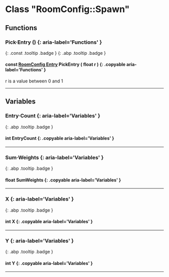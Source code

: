 # Class "RoomConfig::Spawn"
## Functions
### Pick·Entry () {: aria-label='Functions' }
[ ](#){: .const .tooltip .badge } [ ](#){: .abp .tooltip .badge }
#### const [RoomConfig Entry](../abp/RoomConfig_Entry) PickEntry ( float r ) {: .copyable aria-label='Functions' }
r is a value between 0 and 1 
___ 
## Variables
### Entry·Count {: aria-label='Variables' }
[ ](#){: .abp .tooltip .badge }
#### int EntryCount  {: .copyable aria-label='Variables' }

___ 
### Sum·Weights {: aria-label='Variables' }
[ ](#){: .abp .tooltip .badge }
#### float SumWeights  {: .copyable aria-label='Variables' }

___ 
### X {: aria-label='Variables' }
[ ](#){: .abp .tooltip .badge }
#### int X  {: .copyable aria-label='Variables' }

___ 
### Y {: aria-label='Variables' }
[ ](#){: .abp .tooltip .badge }
#### int Y  {: .copyable aria-label='Variables' }

___ 
